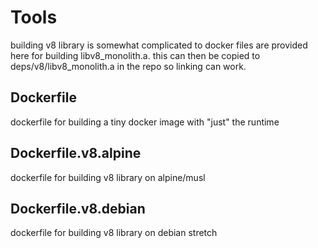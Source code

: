 # Tools

building v8 library is somewhat complicated to docker files are provided here for building libv8_monolith.a. this can then be copied to deps/v8/libv8_monolith.a in the repo so linking can work.

## Dockerfile

dockerfile for building a tiny docker image with "just" the runtime

## Dockerfile.v8.alpine

dockerfile for building v8 library on alpine/musl

## Dockerfile.v8.debian

dockerfile for building v8 library on debian stretch
